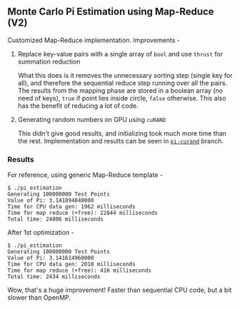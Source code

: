 ## Monte Carlo Pi Estimation using Map-Reduce (V2)

Customized Map-Reduce implementation. Improvements -

1. Replace key-value pairs with a single array of `bool` and use `thrust` for summation reduction

    What this does is it removes the unnecessary sorting step (single key for all), and therefore the sequential reduce step running over all the pairs. The results from the mapping phase are stored in a boolean array (no need of keys), `true` if point lies inside circle, `false` otherwise. This also has the benefit of reducing a lot of code.

2. Generating random numbers on GPU using `cuRAND`

    This didn't give good results, and initializing took much more time than the rest. Implementation and results can be seen in [`pi-curand`](https://github.com/rajat2004/MapReduce-GPU/tree/pi-curand) branch.

### Results

For reference, using generic Map-Reduce template -

```shell
$ ./pi_estimation
Generating 100000000 Test Points
Value of Pi: 3.141894840000
Time for CPU data gen: 1962 milliseconds
Time for map reduce (+free): 22844 milliseconds
Total time: 24806 milliseconds
```

After 1st optimization -

```shell
$ ./pi_estimation
Generating 100000000 Test Points
Value of Pi: 3.141614960000
Time for CPU data gen: 2018 milliseconds
Time for map reduce (+free): 416 milliseconds
Total time: 2434 milliseconds
```

Wow, that's a huge improvement!
Faster than sequential CPU code, but a bit slower than OpenMP.
